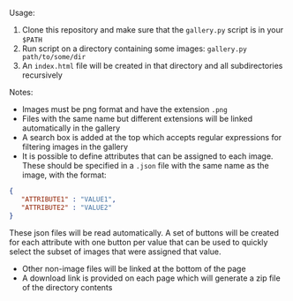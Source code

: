 Usage:

  1. Clone this repository and make sure that the `gallery.py` script is in your `$PATH`
  2. Run script on a directory containing some images: `gallery.py path/to/some/dir` 
  3. An `index.html` file will be created in that directory and all subdirectories recursively

Notes:
 
 - Images must be png format and have the extension `.png`
 - Files with the same name but different extensions will be linked automatically in the gallery
 - A search box is added at the top which accepts regular expressions for filtering images in the gallery
 - It is possible to define attributes that can be assigned to each image. These should be specified in a `.json` file with the same name as the image, with the format:
 
 ```json
 {
    "ATTRIBUTE1" : "VALUE1",
    "ATTRIBUTE2" : "VALUE2"
 }
 ```
These json files will be read automatically. A set of buttons will be created for each attribute with one button per value that can be used to quickly select the subset of images that were assigned that value.
 - Other non-image files will be linked at the bottom of the page
 - A download link is provided on each page which will generate a zip file of the directory contents

